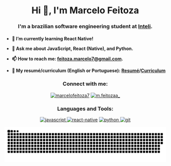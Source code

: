 [comment]: <> (<h1 align='center'><a href='https://marcelofeitoza.github.io/portfolio/'>Check out my portfolio!</a></h2>)


<h1 align="center">Hi 👋, I'm Marcelo Feitoza</h1>

<h3 align="center">I'm a brazilian software engineering student at <a href="https://github.com/Intelihub" target="_blank">Inteli</a>.
</h3>

<h4>

  - 🌱 I’m currently learning **React Native**!

  - 💬 Ask me about **JavaScript, React (Native), and Python**.

  - 📫 How to reach me: **feitoza.marcelo7@gmail.com**.
  
  - 📖 My resumé/curriculum (English or Portuguese): <a href="https://drive.google.com/file/d/1Yy-ARHd2srIdlXK_0qwpxHOPU3rnP_mJ/view?usp=sharing" target="_blank">Resumé</a>/<a href="https://drive.google.com/file/d/1bxckYro_-dEP_--j5mfUUkOafLUGaooE/view?usp=sharing" target="_blank">Curriculum</a>
</h4>
<h3 align="center">Connect with me:</h3>
<p align="center" justify-content="space-between">
<a href="https://linkedin.com/in/marcelofeitoza7" target="blank"><img align="center" src="https://image.flaticon.com/icons/png/512/174/174857.png" alt="marcelofeitoza7" height="44" width="44"/></a>     <a href="https://instagram.com/m.feitozaa_" target="blank"><img align="center" src="https://image.flaticon.com/icons/png/512/174/174855.png" alt="m.feitozaa_" height="44" width="44" /></a>
</p>

<h3 align="center">Languages and Tools:</h3>

<p align="center"> 
<a href="https://developer.mozilla.org/en-US/docs/Web/JavaScript" target="_blank"> <img src="https://cdn-icons-png.flaticon.com/512/5968/5968292.png" alt="javascript" width="48" height="48"/> </a>    <a href="https://reactnative.dev/docs/" target='_blank'><img src="https://cdn-icons-png.flaticon.com/512/1260/1260667.png" alt='react-native' width='48' height='48' /></a>    <a href="https://www.python.org" target="_blank"> <img src="https://cdn-icons-png.flaticon.com/512/5968/5968350.png" alt="python" width="48" height="48"/> </a>    <a href="https://git-scm.com/" target="_blank"> <img src="https://cdn-icons.flaticon.com/png/512/4494/premium/4494748.png?token=exp=1645938267~hmac=857e0624bd54d68e5eb57f9d735fc667" alt="git" width="48" height="48"/> </a>
</p>



![Snake animation](https://github.com/marcelofeitoza/marcelofeitoza/blob/output/github-contribution-grid-snake.svg)
